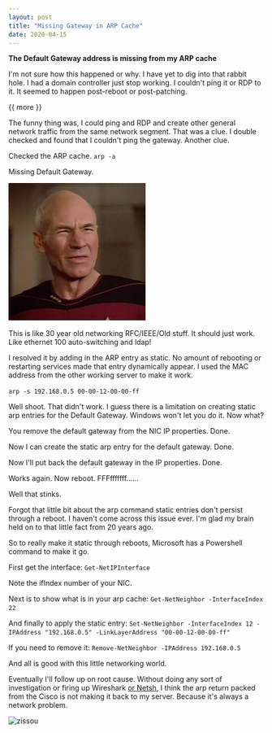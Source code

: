 ```yaml
---
layout: post
title: "Missing Gateway in ARP Cache"
date: 2020-04-15
---
```


**The Default Gateway address is missing from my ARP cache**

I'm not sure how this happened or why.  I have yet to dig into that rabbit hole.  I had a domain controller just stop working.  I couldn't ping it or RDP to it.  It seemed to happen post-reboot or post-patching.  

{{ more }}

The funny thing was, I could ping and RDP and create other general network traffic from the same network segment.  That was a clue.  I double checked and found that I couldn't ping the gateway.  Another clue.  

Checked the ARP cache.  ```arp -a```

Missing Default Gateway.  

![wtf](https://raw.githubusercontent.com/soccershoe/JustAnotherAdmin/master/images/wtf.jpg)

This is like 30 year old networking RFC/IEEE/Old stuff.  It should just work.  <sarcasm> Like ethernet 100 auto-switching and ldap! </sarcasm>

I resolved it by adding in the ARP entry as static.  No amount of rebooting or restarting services made that entry dynamically appear.  I used the MAC address from the other working server to make it work.  

```arp -s 192.168.0.5 00-00-12-00-00-ff```

Well shoot.  That didn't work.  I guess there is a limitation on creating static arp entries for the Default Gateway.  Windows won't let you do it.  Now what?

You remove the default gateway from the NIC IP properties.  Done.

Now I can create the static arp entry for the default gateway.  Done.

Now I'll put back the default gateway in the IP properties.  Done. 

Works again.  Now reboot.  FFFfffffff......

Well that stinks.

Forgot that little bit about the arp command static entries don't persist through a reboot.  I haven't come across this issue ever.  I'm glad my brain held on to that little fact from 20 years ago.  

So to really make it static through reboots, Microsoft has a Powershell command to make it go.  

First get the interface:  ```Get-NetIPInterface```

Note the ifIndex number of your NIC.  

Next is to show what is in your arp cache:  ```Get-NetNeighbor -InterfaceIndex 22```

And finally to apply the static entry:  ```Set-NetNeighbor -InterfaceIndex 12 -IPAddress "192.168.0.5" -LinkLayerAddress "00-00-12-00-00-ff"```

If you need to remove it:  ```Remove-NetNeighbor -IPAddress 192.168.0.5```

And all is good with this little networking world.  

Eventually I'll follow up on root cause.  Without doing any sort of investigation or firing up Wireshark [or Netsh](https://soccershoe.github.io/JustAnotherAdmin/blog/2019/09/21/UsingNetSH), I think the arp return packed from the Cisco is not making it back to my server.  Because it's always a network problem.  

![zissou](https://raw.githubusercontent.com/soccershoe/JustAnotherAdmin/master/images/zissou.jpg)
